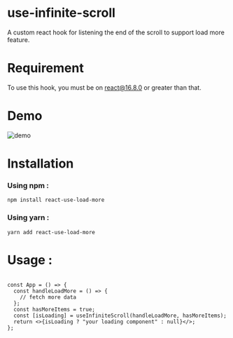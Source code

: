 # use-infinite-scroll
A custom react hook for listening the end of the scroll to support load more feature.

# Requirement
To use this hook, you must be on react@16.8.0 or greater than that.

# Demo 
![demo]("https://media.giphy.com/media/kxbngH4hfGapCWA4DX/giphy.gif")

# Installation

### Using npm : 

`npm install react-use-load-more` 

### Using yarn : 

`yarn add react-use-load-more`

# Usage : 

```import useInfiniteScroll from "react-use-load-more";

const App = () => {
  const handleLoadMore = () => {
    // fetch more data
  };
  const hasMoreItems = true;
  const [isLoading] = useInfiniteScroll(handleLoadMore, hasMoreItems);
  return <>{isLoading ? "your loading component" : null}</>;
};

